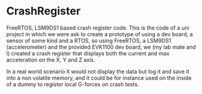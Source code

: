 # CrashRegister
FreeRTOS, LSM9DS1 based crash register code.
This is the code of a uni project in which we were ask to create a prototype of using a dev board, 
a sensor of some kind and a RTOS, so using FreeRTOS, a LSM9DS1 (accelerometer) and the provided EVK1100 dev board,
we (my lab mate and I) created a crash register that displays both the current and max acceleration on the X, Y and Z axis.

In a real world scenario it would not display the data but log it and save it into a non volatile
memory, and it could be for instance used on the inside of a dummy to register local G-forces on 
crash tests.